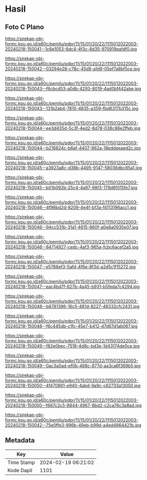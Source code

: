 # Hasil

## Foto C Plano

https://sirekap-obj-formc.kpu.go.id/a60c/pemilu/pdpr/11/15/01/20/22/1115012022003-20240218-150041--1c6e1053-6dc4-4f3c-8d35-970919eafdf0.jpg

https://sirekap-obj-formc.kpu.go.id/a60c/pemilu/pdpr/11/15/01/20/22/1115012022003-20240218-150042--03294e28-c78c-45d9-a1d9-05ef7a8bf5ce.jpg

https://sirekap-obj-formc.kpu.go.id/a60c/pemilu/pdpr/11/15/01/20/22/1115012022003-20240218-150043--f6cbcd53-a0db-4293-8019-4ad0bf442abe.jpg

https://sirekap-obj-formc.kpu.go.id/a60c/pemilu/pdpr/11/15/01/20/22/1115012022003-20240218-150043--131b2ab4-7810-4835-a359-fbd6317b315c.jpg

https://sirekap-obj-formc.kpu.go.id/a60c/pemilu/pdpr/11/15/01/20/22/1115012022003-20240218-150044--ee3d435d-5c3f-4ed2-8d78-038c88e2ffeb.jpg

https://sirekap-obj-formc.kpu.go.id/a60c/pemilu/pdpr/11/15/01/20/22/1115012022003-20240218-150044--b218824c-b6af-4407-862a-18eddeeaed2c.jpg

https://sirekap-obj-formc.kpu.go.id/a60c/pemilu/pdpr/11/15/01/20/22/1115012022003-20240218-150045--a3923a8c-d38b-4495-9147-58036dbc85a1.jpg

https://sirekap-obj-formc.kpu.go.id/a60c/pemilu/pdpr/11/15/01/20/22/1115012022003-20240218-150045--b01b092b-25c4-4a97-98f3-179d6f015fe7.jpg

https://sirekap-obj-formc.kpu.go.id/a60c/pemilu/pdpr/11/15/01/20/22/1115012022003-20240218-150046--4f98bd2d-8209-4e4f-bf3a-f4113196acc1.jpg

https://sirekap-obj-formc.kpu.go.id/a60c/pemilu/pdpr/11/15/01/20/22/1115012022003-20240218-150046--94cc531b-31a1-4615-860f-a0e8a0935e07.jpg

https://sirekap-obj-formc.kpu.go.id/a60c/pemilu/pdpr/11/15/01/20/22/1115012022003-20240218-150046--84714927-cedc-4af3-965a-fcbc6acef2a5.jpg

https://sirekap-obj-formc.kpu.go.id/a60c/pemilu/pdpr/11/15/01/20/22/1115012022003-20240218-150047--e5788ef3-5afd-4f6e-8f3d-a2d5c1f15272.jpg

https://sirekap-obj-formc.kpu.go.id/a60c/pemilu/pdpr/11/15/01/20/22/1115012022003-20240218-150047--eac4bd7f-627b-4a45-b931-b5feda7c4294.jpg

https://sirekap-obj-formc.kpu.go.id/a60c/pemilu/pdpr/11/15/01/20/22/1115012022003-20240218-150048--b8781396-16c5-481d-8227-48332cfc2431.jpg

https://sirekap-obj-formc.kpu.go.id/a60c/pemilu/pdpr/11/15/01/20/22/1115012022003-20240218-150048--f6c445db-c1fc-45e7-b412-d7d67d1ab067.jpg

https://sirekap-obj-formc.kpu.go.id/a60c/pemilu/pdpr/11/15/01/20/22/1115012022003-20240218-150049--f82e0bec-7518-4d8c-bd3e-1d43174de0ce.jpg

https://sirekap-obj-formc.kpu.go.id/a60c/pemilu/pdpr/11/15/01/20/22/1115012022003-20240218-150049--0ac3a0ad-ef0b-468c-877d-aa3ca6f369b5.jpg

https://sirekap-obj-formc.kpu.go.id/a60c/pemilu/pdpr/11/15/01/20/22/1115012022003-20240218-150050--4f470861-e940-4abd-9a9c-c62733a13050.jpg

https://sirekap-obj-formc.kpu.go.id/a60c/pemilu/pdpr/11/15/01/20/22/1115012022003-20240218-150050--f687c2c5-8844-4967-8bd2-c2ca76c3a8ad.jpg

https://sirekap-obj-formc.kpu.go.id/a60c/pemilu/pdpr/11/15/01/20/22/1115012022003-20240218-150042--75e0ffe3-996b-49eb-b99d-a4ed4864421b.jpg


## Metadata

| Key        | Value               |
| ---------- | ------------------- |
| Time Stamp | 2024-02-19 06:21:02 |
| Kode Dapil | 1101                |



